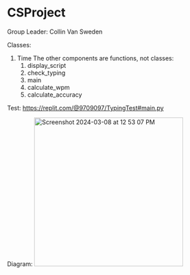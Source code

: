 # CSProject

Group Leader: Collin Van Sweden 

Classes: 
1. Time
   The other components are functions, not classes:
   1. display_script
   2. check_typing
   3. main
   4. calculate_wpm
   5. calculate_accuracy

Test: https://replit.com/@9709097/TypingTest#main.py

Diagram: <img width="347" alt="Screenshot 2024-03-08 at 12 53 07 PM" src="https://github.com/Collinvans/CSProject/assets/158333166/78610f6f-e31e-40de-b702-f93f2cf49002">

